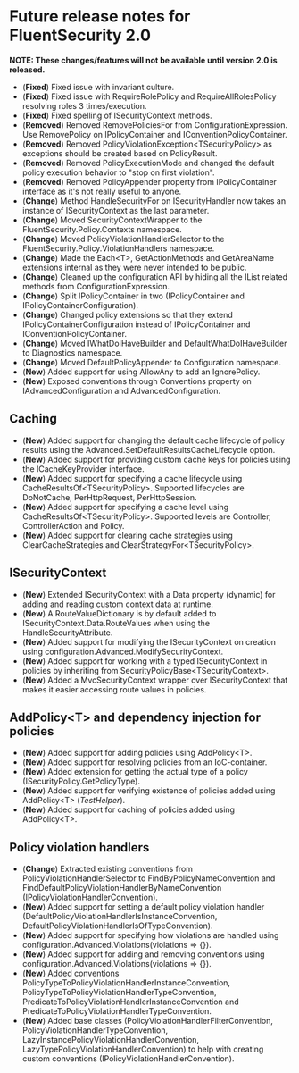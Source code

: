 # Future release notes for FluentSecurity 2.0

**NOTE: These changes/features will not be available until version 2.0 is released.**

- (**Fixed**) Fixed issue with invariant culture.
- (**Fixed**) Fixed issue with RequireRolePolicy and RequireAllRolesPolicy resolving roles 3 times/execution.
- (**Fixed**) Fixed spelling of ISecurityContext methods.
- (**Removed**) Removed RemovePoliciesFor from ConfigurationExpression. Use RemovePolicy on IPolicyContainer and IConventionPolicyContainer.
- (**Removed**) Removed PolicyViolationException\<TSecurityPolicy\> as exceptions should be created based on PolicyResult.
- (**Removed**) Removed PolicyExecutionMode and changed the default policy execution behavior to "stop on first violation".
- (**Removed**) Removed PolicyAppender property from IPolicyContainer interface as it's not really useful to anyone.
- (**Change**) Method HandleSecurityFor on ISecurityHandler now takes an instance of ISecurityContext as the last parameter.
- (**Change**) Moved SecurityContextWrapper to the FluentSecurity.Policy.Contexts namespace.
- (**Change**) Moved PolicyViolationHandlerSelector to the FluentSecurity.Policy.ViolationHandlers namespace.
- (**Change**) Made the Each\<T\>, GetActionMethods and GetAreaName extensions internal as they were never intended to be public.
- (**Change**) Cleaned up the configuration API by hiding all the IList<T> related methods from ConfigurationExpression.
- (**Change**) Split IPolicyContainer in two (IPolicyContainer and IPolicyContainerConfiguration).
- (**Change**) Changed policy extensions so that they extend IPolicyContainerConfiguration instead of IPolicyContainer and IConventionPolicyContainer.
- (**Change**) Moved IWhatDoIHaveBuilder and DefaultWhatDoIHaveBuilder to Diagnostics namespace.
- (**Change**) Moved DefaultPolicyAppender to Configuration namespace.
- (**New**) Added support for using AllowAny to add an IgnorePolicy.
- (**New**) Exposed conventions through Conventions property on IAdvancedConfiguration and AdvancedConfiguration.

## Caching
- (**New**) Added support for changing the default cache lifecycle of policy results using the Advanced.SetDefaultResultsCacheLifecycle option.
- (**New**) Added support for providing custom cache keys for policies using the ICacheKeyProvider interface.
- (**New**) Added support for specifying a cache lifecycle using CacheResultsOf\<TSecurityPolicy\>. Supported lifecycles are DoNotCache, PerHttpRequest, PerHttpSession.
- (**New**) Added support for specifying a cache level using CacheResultsOf\<TSecurityPolicy\>. Supported levels are Controller, ControllerAction and Policy.
- (**New**) Added support for clearing cache strategies using ClearCacheStrategies and ClearStrategyFor\<TSecurityPolicy\>.

## ISecurityContext
- (**New**) Extended ISecurityContext with a Data property (dynamic) for adding and reading custom context data at runtime.
- (**New**) A RouteValueDictionary is by default added to ISecurityContext.Data.RouteValues when using the HandleSecurityAttribute.
- (**New**) Added support for modifying the ISecurityContext on creation using configuration.Advanced.ModifySecurityContext.
- (**New**) Added support for working with a typed ISecurityContext in policies by inheriting from SecurityPolicyBase\<TSecurityContext\>.
- (**New**) Added a MvcSecurityContext wrapper over ISecurityContext that makes it easier accessing route values in policies.

## AddPolicy\<T\> and dependency injection for policies
- (**New**) Added support for adding policies using AddPolicy\<T\>.
- (**New**) Added support for resolving policies from an IoC-container.
- (**New**) Added extension for getting the actual type of a policy (ISecurityPolicy.GetPolicyType).
- (**New**) Added support for verifying existence of policies added using AddPolicy\<T\> (*TestHelper*).
- (**New**) Added support for caching of policies added using AddPolicy\<T\>.

## Policy violation handlers
- (**Change**) Extracted existing conventions from PolicyViolationHandlerSelector to FindByPolicyNameConvention and FindDefaultPolicyViolationHandlerByNameConvention (IPolicyViolationHandlerConvention).
- (**New**) Added support for setting a default policy violation handler (DefaultPolicyViolationHandlerIsInstanceConvention, DefaultPolicyViolationHandlerIsOfTypeConvention).
- (**New**) Added support for specifying how violations are handled using configuration.Advanced.Violations(violations => {}).
- (**New**) Added support for adding and removing conventions using configuration.Advanced.Violations(violations => {}).
- (**New**) Added conventions PolicyTypeToPolicyViolationHandlerInstanceConvention, PolicyTypeToPolicyViolationHandlerTypeConvention, PredicateToPolicyViolationHandlerInstanceConvention and PredicateToPolicyViolationHandlerTypeConvention.
- (**New**) Added base classes (PolicyViolationHandlerFilterConvention, PolicyViolationHandlerTypeConvention, LazyInstancePolicyViolationHandlerConvention, LazyTypePolicyViolationHandlerConvention) to help with creating custom conventions (IPolicyViolationHandlerConvention).